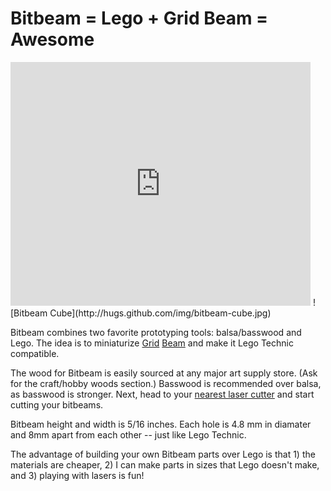 
Bitbeam = Lego + Grid Beam = Awesome
====================================

<span>
    <iframe width="480" height="390" src="http://www.youtube.com/embed/UDOhmOL9YPs" frameborder="0" allowfullscreen></iframe>
</span>
<span>
    ![Bitbeam Cube](http://hugs.github.com/img/bitbeam-cube.jpg) 
</span>

Bitbeam combines two favorite prototyping tools: balsa/basswood and Lego. The idea is to miniaturize [Grid](http://www.gridbeamnation.com) [Beam](http://gridbeam.biz) and make it Lego Technic compatible. 

The wood for Bitbeam is easily sourced at any major art supply store. (Ask for the craft/hobby woods section.) Basswood is recommended over balsa, as basswood is stronger. Next, head to your [nearest laser cutter](http://techshop.ws/) and start cutting your bitbeams. 

Bitbeam height and width is 5/16 inches. Each hole is 4.8 mm in diamater and 8mm apart from each other -- just like Lego Technic.

The advantage of building your own Bitbeam parts over Lego is that 1) the materials are cheaper, 2) I can make parts in sizes that Lego doesn't make, and 3) playing with lasers is fun!

